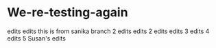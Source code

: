 # We-re-testing-again
edits edits
this is from sanika branch 2
edits edits 2
edits edits 3
edits 4
edits 5
Susan's edits